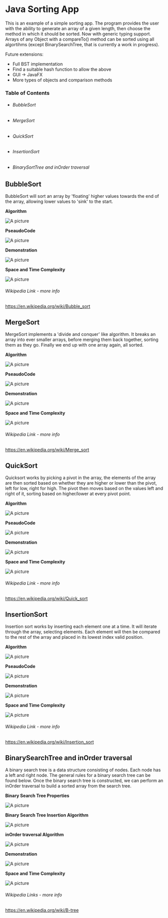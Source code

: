 # Java Sorting App


This is an example of a simple sorting app. The program provides the user with the ability to generate an array of a given length, then choose the method in which it should be sorted. 
Now with generic typing support. Arrays of any Object with a compareTo() method can be sorted using all algortihms (except BinarySearchTree, that is currently a work in progress).

Future extensions:
- Full BST implementation
- Find a suitable hash function to allow the above
- GUI -> JavaFX
- More types of objects and comparison methods

### Table of Contents
- ######  BubbleSort
- ######  MergeSort
- ######  QuickSort
- ######  InsertionSort
- ######  BinarySortTree and inOrder traversal

## BubbleSort
BubbleSort will sort an array by 'floating' higher values towards the end of the array, allowing lower values to 'sink' to the start.

__Algorithm__

![A picture](ReadmeExtras/BubbleSortAlgo.png)

__PseaudoCode__

![A picture](ReadmeExtras/BubbleSortPseudo.png)

__Demonstration__

![A picture](ReadmeExtras/Bubble-sort-anim.gif)

__Space and Time Complexity__

![A picture](ReadmeExtras/BubbleSortStats.png)

###### Wikipedia Link - more info
https://en.wikipedia.org/wiki/Bubble_sort



## MergeSort
MergeSort implements a 'divide and conquer' like algorithm. It breaks an array into ever smaller arrays, before merging them back together, sorting them as they go. Finally we end up with one array again, all sorted.

__Algorithm__

![A picture](ReadmeExtras/MergeSortAlgo.png)

__PseaudoCode__

![A picture](ReadmeExtras/MergeSortPseudo.png)

__Demonstration__

![A picture](ReadmeExtras/Merge-sort-anim.gif)

__Space and Time Complexity__

![A picture](ReadmeExtras/MergeSortStats.png)

###### Wikipedia Link - more info
https://en.wikipedia.org/wiki/Merge_sort



## QuickSort
Quicksort works by picking a pivot in the array, the elements of the array are then sorted based on whether they are higher or lower than the pivot, left for low, right for high. The pivot then moves based on the values left and right of it, sorting based on higher/lower at every pivot point.

__Algorithm__

![A picture](ReadmeExtras/QuickSortAlgo.png)

__PseaudoCode__

![A picture](ReadmeExtras/QuickSortPseudo.png)

__Demonstration__

![A picture](ReadmeExtras/Sorting_quicksort_anim.gif)

__Space and Time Complexity__

![A picture](ReadmeExtras/QuickSortStats.png)

###### Wikipedia Link - more info
https://en.wikipedia.org/wiki/Quick_sort


## InsertionSort
Insertion sort works by inserting each element one at a time. It will iterate through the array, selecting elements. Each element will then be compared to the rest of the array and placed in its lowest index valid position. 

__Algorithm__

![A picture](ReadmeExtras/InsertionSortAlgorithm.png)

__PseaudoCode__

![A picture](ReadmeExtras/InsertionSortPseudo.png)

__Demonstration__

![A picture](ReadmeExtras/Insertion-sort-animation.gif)

__Space and Time Complexity__

![A picture](ReadmeExtras/InsertionSortStats.png)

###### Wikipedia Link - more info
https://en.wikipedia.org/wiki/Insertion_sort



## BinarySearchTree and inOrder traversal
A binary search tree is a data structure consisting of nodes. Each node has a left and right node. The general rules for a binary search tree can be found below.
Once the binary search tree is constructed, we can perform an inOrder traversal to build a sorted array from the search tree.

__Binary Search Tree Properties__

![A picture](ReadmeExtras/bst-properties.png)

__Binary Search Tree Insertion Algorithm__

![A picture](ReadmeExtras/BST-insert.png)

__inOrder traversal Algorithm__

![A picture](ReadmeExtras/inOrderTraverse.png)

__Demonstration__

![A picture](ReadmeExtras/bst-animation.gif)

__Space and Time Complexity__

![A picture](ReadmeExtras/bst-stats.png)

###### Wikipedia Links - more info
https://en.wikipedia.org/wiki/B-tree
